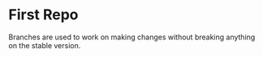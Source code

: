 # First Repo

Branches are used to work on making changes without breaking anything on the stable version.
